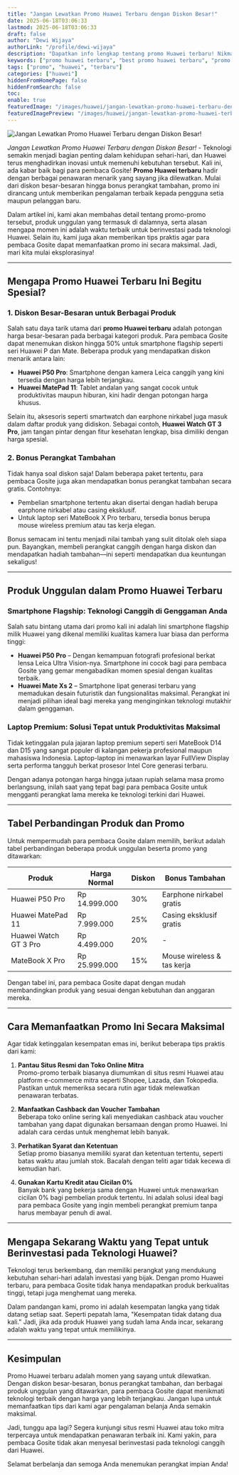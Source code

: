 ```yaml
---
title: "Jangan Lewatkan Promo Huawei Terbaru dengan Diskon Besar!"
date: 2025-06-18T03:06:33
lastmod: 2025-06-18T03:06:33
draft: false
author: "Dewi Wijaya"
authorLink: "/profile/dewi-wijaya"
description: "Dapatkan info lengkap tentang promo Huawei terbaru! Nikmati diskon besar & penawaran eksklusif untuk gadget terkini. Cek sekarang sebelum kehabisan!"
keywords: ["promo huawei terbaru", "best promo huawei terbaru", "promo huawei terbaru guide"]
tags: ["promo", "huawei", "terbaru"]
categories: ["huawei"]
hiddenFromHomePage: false
hiddenFromSearch: false
toc:
enable: true
featuredImage: "/images/huawei/jangan-lewatkan-promo-huawei-terbaru-dengan-diskon-besar!.jpg"
featuredImagePreview: "/images/huawei/jangan-lewatkan-promo-huawei-terbaru-dengan-diskon-besar!.jpg"
---
```


![Jangan Lewatkan Promo Huawei Terbaru dengan Diskon Besar!](/images/huawei/jangan-lewatkan-promo-huawei-terbaru-dengan-diskon-besar!.jpg)



*Jangan Lewatkan Promo Huawei Terbaru dengan Diskon Besar!* - Teknologi semakin menjadi bagian penting dalam kehidupan sehari-hari, dan Huawei terus menghadirkan inovasi untuk memenuhi kebutuhan tersebut. Kali ini, ada kabar baik bagi para pembaca Gosite! **Promo Huawei terbaru** hadir dengan berbagai penawaran menarik yang sayang jika dilewatkan. Mulai dari diskon besar-besaran hingga bonus perangkat tambahan, promo ini dirancang untuk memberikan pengalaman terbaik kepada pengguna setia maupun pelanggan baru.

Dalam artikel ini, kami akan membahas detail tentang promo-promo tersebut, produk unggulan yang termasuk di dalamnya, serta alasan mengapa momen ini adalah waktu terbaik untuk berinvestasi pada teknologi Huawei. Selain itu, kami juga akan memberikan tips praktis agar para pembaca Gosite dapat memanfaatkan promo ini secara maksimal. Jadi, mari kita mulai eksplorasinya!

---

## Mengapa Promo Huawei Terbaru Ini Begitu Spesial?

### 1. Diskon Besar-Besaran untuk Berbagai Produk  
Salah satu daya tarik utama dari **promo Huawei terbaru** adalah potongan harga besar-besaran pada berbagai kategori produk. Para pembaca Gosite dapat menemukan diskon hingga 50% untuk smartphone flagship seperti seri Huawei P dan Mate. Beberapa produk yang mendapatkan diskon menarik antara lain:  
- **Huawei P50 Pro**: Smartphone dengan kamera Leica canggih yang kini tersedia dengan harga lebih terjangkau.  
- **Huawei MatePad 11**: Tablet andalan yang sangat cocok untuk produktivitas maupun hiburan, kini hadir dengan potongan harga khusus.  

Selain itu, aksesoris seperti smartwatch dan earphone nirkabel juga masuk dalam daftar produk yang didiskon. Sebagai contoh, **Huawei Watch GT 3 Pro**, jam tangan pintar dengan fitur kesehatan lengkap, bisa dimiliki dengan harga spesial.  

### 2. Bonus Perangkat Tambahan  
Tidak hanya soal diskon saja! Dalam beberapa paket tertentu, para pembaca Gosite juga akan mendapatkan bonus perangkat tambahan secara gratis. Contohnya:  
- Pembelian smartphone tertentu akan disertai dengan hadiah berupa earphone nirkabel atau casing eksklusif.  
- Untuk laptop seri MateBook X Pro terbaru, tersedia bonus berupa mouse wireless premium atau tas kerja elegan.  

Bonus semacam ini tentu menjadi nilai tambah yang sulit ditolak oleh siapa pun. Bayangkan, membeli perangkat canggih dengan harga diskon dan mendapatkan hadiah tambahan—ini seperti mendapatkan dua keuntungan sekaligus!

---

## Produk Unggulan dalam Promo Huawei Terbaru  

### Smartphone Flagship: Teknologi Canggih di Genggaman Anda  
Salah satu bintang utama dari promo kali ini adalah lini smartphone flagship milik Huawei yang dikenal memiliki kualitas kamera luar biasa dan performa tinggi:  
- **Huawei P50 Pro** – Dengan kemampuan fotografi profesional berkat lensa Leica Ultra Vision-nya. Smartphone ini cocok bagi para pembaca Gosite yang gemar mengabadikan momen spesial dengan kualitas terbaik.  
- **Huawei Mate Xs 2** – Smartphone lipat generasi terbaru yang memadukan desain futuristik dan fungsionalitas maksimal. Perangkat ini menjadi pilihan ideal bagi mereka yang menginginkan teknologi mutakhir dalam genggaman.  

### Laptop Premium: Solusi Tepat untuk Produktivitas Maksimal  
Tidak ketinggalan pula jajaran laptop premium seperti seri MateBook D14 dan D15 yang sangat populer di kalangan pekerja profesional maupun mahasiswa Indonesia. Laptop-laptop ini menawarkan layar FullView Display serta performa tangguh berkat prosesor Intel Core generasi terbaru.  

Dengan adanya potongan harga hingga jutaan rupiah selama masa promo berlangsung, inilah saat yang tepat bagi para pembaca Gosite untuk mengganti perangkat lama mereka ke teknologi terkini dari Huawei.  

---

## Tabel Perbandingan Produk dan Promo  

Untuk mempermudah para pembaca Gosite dalam memilih, berikut adalah tabel perbandingan beberapa produk unggulan beserta promo yang ditawarkan:  

| Produk                | Harga Normal      | Diskon       | Bonus Tambahan              |  
|-----------------------|------------------|-------------|----------------------------|  
| Huawei P50 Pro        | Rp 14.999.000    | 30%         | Earphone nirkabel gratis   |  
| Huawei MatePad 11     | Rp 7.999.000     | 25%         | Casing eksklusif gratis    |  
| Huawei Watch GT 3 Pro | Rp 4.499.000     | 20%         | -                          |  
| MateBook X Pro        | Rp 25.999.000    | 15%         | Mouse wireless & tas kerja |  

Dengan tabel ini, para pembaca Gosite dapat dengan mudah membandingkan produk yang sesuai dengan kebutuhan dan anggaran mereka.  

---

## Cara Memanfaatkan Promo Ini Secara Maksimal  

Agar tidak ketinggalan kesempatan emas ini, berikut beberapa tips praktis dari kami:  

1. **Pantau Situs Resmi dan Toko Online Mitra**  
Promo-promo terbaik biasanya diumumkan di situs resmi Huawei atau platform e-commerce mitra seperti Shopee, Lazada, dan Tokopedia. Pastikan untuk memeriksa secara rutin agar tidak melewatkan penawaran terbatas.  

2. **Manfaatkan Cashback dan Voucher Tambahan**  
Beberapa toko online sering kali menyediakan cashback atau voucher tambahan yang dapat digunakan bersamaan dengan promo Huawei. Ini adalah cara cerdas untuk menghemat lebih banyak.  

3. **Perhatikan Syarat dan Ketentuan**  
Setiap promo biasanya memiliki syarat dan ketentuan tertentu, seperti batas waktu atau jumlah stok. Bacalah dengan teliti agar tidak kecewa di kemudian hari.  

4. **Gunakan Kartu Kredit atau Cicilan 0%**  
Banyak bank yang bekerja sama dengan Huawei untuk menawarkan cicilan 0% bagi pembelian produk tertentu. Ini adalah solusi ideal bagi para pembaca Gosite yang ingin membeli perangkat premium tanpa harus membayar penuh di awal.  

---

## Mengapa Sekarang Waktu yang Tepat untuk Berinvestasi pada Teknologi Huawei?  

Teknologi terus berkembang, dan memiliki perangkat yang mendukung kebutuhan sehari-hari adalah investasi yang bijak. Dengan promo Huawei terbaru, para pembaca Gosite tidak hanya mendapatkan produk berkualitas tinggi, tetapi juga menghemat uang mereka.  

Dalam pandangan kami, promo ini adalah kesempatan langka yang tidak datang setiap saat. Seperti pepatah lama, "Kesempatan tidak datang dua kali." Jadi, jika ada produk Huawei yang sudah lama Anda incar, sekarang adalah waktu yang tepat untuk memilikinya.  

---

## Kesimpulan  

Promo Huawei terbaru adalah momen yang sayang untuk dilewatkan. Dengan diskon besar-besaran, bonus perangkat tambahan, dan berbagai produk unggulan yang ditawarkan, para pembaca Gosite dapat menikmati teknologi terbaik dengan harga yang lebih terjangkau. Jangan lupa untuk memanfaatkan tips dari kami agar pengalaman belanja Anda semakin maksimal.  

Jadi, tunggu apa lagi? Segera kunjungi situs resmi Huawei atau toko mitra terpercaya untuk mendapatkan penawaran terbaik ini. Kami yakin, para pembaca Gosite tidak akan menyesal berinvestasi pada teknologi canggih dari Huawei.  

Selamat berbelanja dan semoga Anda menemukan perangkat impian Anda!
